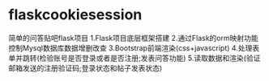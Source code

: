 # flaskcookiesession
简单的问答贴吧flask项目
1.Flask项目底层框架搭建 
2.通过Flask的orm映射功能控制Mysql数据库数据增删改查
3.Bootstrap前端渲染(css+javascript) 
4.处理表单并跳转(检验账号是否登录或者是否注册;发表问答功能)
5.读取数据和渲染(验证邮箱发送的注册验证码;登录状态和帖子发表状态)
